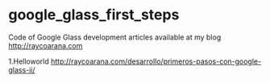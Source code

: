 google_glass_first_steps
========================

Code of Google Glass development articles available at my blog http://raycoarana.com

1.Helloworld
 http://raycoarana.com/desarrollo/primeros-pasos-con-google-glass-ii/
